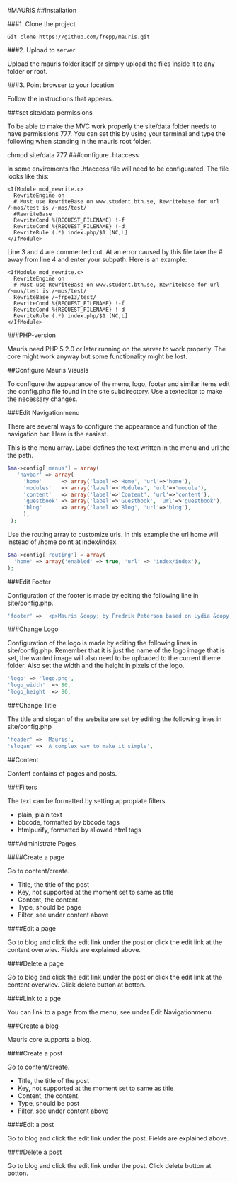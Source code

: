 #MAURIS
##Installation

###1. Clone the project
```
Git clone https://github.com/frepp/mauris.git
```
###2. Upload to server

Upload the mauris folder itself or simply upload the files inside it to any folder or root.

###3. Point browser to your location

Follow the instructions that appears.

###set site/data permissions

To be able to make the MVC work properly the site/data folder needs to have permissions 777. You can set this by using your terminal and type the following when standing in the mauris root folder.

chmod site/data 777
###configure .htaccess

In some enviroments the .htaccess file will need to be configurated. The file looks like this:
```
<IfModule mod_rewrite.c>
  RewriteEngine on
  # Must use RewriteBase on www.student.bth.se, Rewritebase for url /~mos/test is /~mos/test/
  #RewriteBase 
  RewriteCond %{REQUEST_FILENAME} !-f
  RewriteCond %{REQUEST_FILENAME} !-d
  RewriteRule (.*) index.php/$1 [NC,L]
</IfModule>
```
Line 3 and 4 are commented out. At an error caused by this file take the # away from line 4 and enter your subpath. Here is an example:
```
<IfModule mod_rewrite.c>
  RewriteEngine on
  # Must use RewriteBase on www.student.bth.se, Rewritebase for url /~mos/test is /~mos/test/
  RewriteBase /~frpe13/test/
  RewriteCond %{REQUEST_FILENAME} !-f
  RewriteCond %{REQUEST_FILENAME} !-d
  RewriteRule (.*) index.php/$1 [NC,L]
</IfModule>
```
###PHP-version

Mauris need PHP 5.2.0 or later running on the server to work properly. The core might work anyway but some functionality might be lost.

##Configure Mauris Visuals

To configure the appearance of the menu, logo, footer and similar items edit the config.php file found in the site subdirectory. Use a texteditor to make the necessary changes.

###Edit Navigationmenu

There are several ways to configure the appearance and function of the navigation bar. Here is the easiest.

This is the menu array. Label defines the text written in the menu and url the the path.
```PHP
$ma->config['menus'] = array(
   'navbar' => array(
     'home'      => array('label'=>'Home', 'url'=>'home'),
     'modules'   => array('label'=>'Modules', 'url'=>'module'),
     'content'   => array('label'=>'Content', 'url'=>'content'),
     'guestbook' => array('label'=>'Guestbook', 'url'=>'guestbook'),
     'blog'      => array('label'=>'Blog', 'url'=>'blog'),
     ),
 );
```
Use the routing array to customize urls. In this example the url home will instead of /home point at index/index.
```PHP
$ma->config['routing'] = array(
  'home' => array('enabled' => true, 'url' => 'index/index'),
);
```
###Edit Footer

Configuration of the footer is made by editing the following line in site/config.php.
```PHP
'footer' => '<p>Mauris &copy; by Fredrik Peterson based on Lydia &copy; by Mikael Roos (mos@dbwebb.se)</p>',
```
###Change Logo

Configuration of the logo is made by editing the following lines in site/config.php. Remember that it is just the name of the logo image that is set, the wanted image will also need to be uploaded to the current theme folder. Also set the width and the height in pixels of the logo.
```PHP
'logo' => 'logo.png',
'logo_width'  => 80,
'logo_height' => 80,
```
###Change Title

The title and slogan of the website are set by editing the following lines in site/config.php
```PHP
'header' => 'Mauris',
'slogan' => 'A complex way to make it simple',
```
##Content

Content contains of pages and posts.

###Filters

The text can be formatted by setting appropiate filters.

+ plain, plain text
+ bbcode, formatted by bbcode tags
+ htmlpurify, formatted by allowed html tags

###Administrate Pages

####Create a page

Go to content/create.

+ Title, the title of the post
+ Key, not supported at the moment set to same as title
+ Content, the content.
+ Type, should be page
+ Filter, see under content above

####Edit a page

Go to blog and click the edit link under the post or click the edit link at the content overwiev. Fields are explained above.

####Delete a page

Go to blog and click the edit link under the post or click the edit link at the content overwiev. Click delete button at botton.

####Link to a pge

You can link to a page from the menu, see under Edit Navigationmenu

###Create a blog

Mauris core supports a blog.

####Create a post

Go to content/create.

+ Title, the title of the post
+ Key, not supported at the moment set to same as title
+ Content, the content.
+ Type, should be post
+ Filter, see under content above

####Edit a post

Go to blog and click the edit link under the post. Fields are explained above.

####Delete a post

Go to blog and click the edit link under the post. Click delete button at botton.
